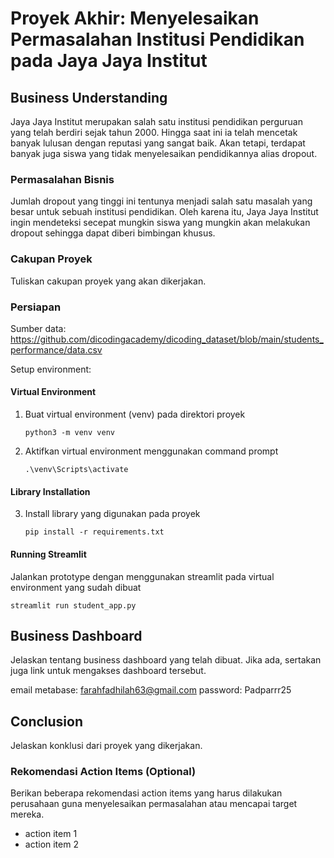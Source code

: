 # Proyek Akhir: Menyelesaikan Permasalahan Institusi Pendidikan pada Jaya Jaya Institut

## Business Understanding

Jaya Jaya Institut merupakan salah satu institusi pendidikan perguruan yang telah berdiri sejak tahun 2000. Hingga saat ini ia telah mencetak banyak lulusan dengan reputasi yang sangat baik. Akan tetapi, terdapat banyak juga siswa yang tidak menyelesaikan pendidikannya alias dropout.

### Permasalahan Bisnis

Jumlah dropout yang tinggi ini tentunya menjadi salah satu masalah yang besar untuk sebuah institusi pendidikan. Oleh karena itu, Jaya Jaya Institut ingin mendeteksi secepat mungkin siswa yang mungkin akan melakukan dropout sehingga dapat diberi bimbingan khusus.

### Cakupan Proyek

Tuliskan cakupan proyek yang akan dikerjakan.

### Persiapan

Sumber data: https://github.com/dicodingacademy/dicoding_dataset/blob/main/students_performance/data.csv

Setup environment:
#### Virtual Environment
1. Buat virtual environment (venv) pada direktori proyek
   ```
   python3 -m venv venv
   ```
2. Aktifkan virtual environment menggunakan command prompt
   ```
   .\venv\Scripts\activate
   ```
#### Library Installation
3. Install library yang digunakan pada proyek
   ```
   pip install -r requirements.txt
   ```
#### Running Streamlit
Jalankan prototype dengan menggunakan streamlit pada virtual environment yang sudah dibuat
```
streamlit run student_app.py
```
## Business Dashboard

Jelaskan tentang business dashboard yang telah dibuat. Jika ada, sertakan juga link untuk mengakses dashboard tersebut.

email metabase: farahfadhilah63@gmail.com
password: Padparrr25

## Conclusion

Jelaskan konklusi dari proyek yang dikerjakan.

### Rekomendasi Action Items (Optional)

Berikan beberapa rekomendasi action items yang harus dilakukan perusahaan guna menyelesaikan permasalahan atau mencapai target mereka.

- action item 1
- action item 2
